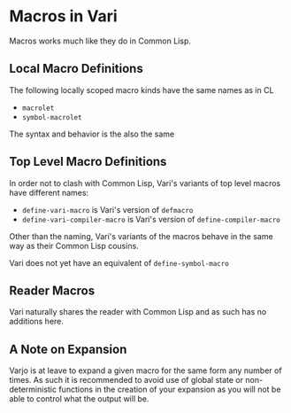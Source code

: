 # Macros in Vari

Macros works much like they do in Common Lisp.

## Local Macro Definitions

The following locally scoped macro kinds have the same names as in CL

- `macrolet`
- `symbol-macrolet`

The syntax and behavior is the also the same

## Top Level Macro Definitions

In order not to clash with Common Lisp, Vari's variants of top level macros have different names:

- `define-vari-macro` is Vari's version of `defmacro`
- `define-vari-compiler-macro` is Vari's version of `define-compiler-macro`

Other than the naming, Vari's variants of the macros behave in the same way as their Common Lisp cousins.

Vari does not yet have an equivalent of `define-symbol-macro`

## Reader Macros

Vari naturally shares the reader with Common Lisp and as such has no additions here.

## A Note on Expansion

Varjo is at leave to expand a given macro for the same form any number of times. As such it is recommended to avoid use of global state or non-deterministic functions in the creation of your expansion as you will not be able to control what the output will be.
